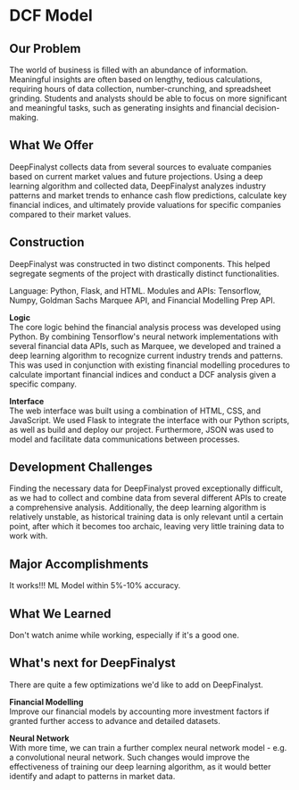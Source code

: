 # DCF Model
## Our Problem
The world of business is filled with an abundance of information. Meaningful insights are often based on lengthy, tedious calculations, requiring hours of data collection, number-crunching, and spreadsheet grinding. Students and analysts should be able to focus on more significant and meaningful tasks, such as generating insights and financial decision-making.

## What We Offer
DeepFinalyst collects data from several sources to evaluate companies based on current market values and future projections. Using a deep learning algorithm and collected data, DeepFinalyst analyzes industry patterns and market trends to enhance cash flow predictions, calculate key financial indices, and ultimately provide valuations for specific companies compared to their market values.

## Construction
DeepFinalyst was constructed in two distinct components. This helped segregate segments of the project with drastically distinct functionalities. 

Language: Python, Flask, and HTML.
Modules and APIs: Tensorflow, Numpy, Goldman Sachs Marquee API, and Financial Modelling Prep API.

**Logic**  
The core logic behind the financial analysis process was developed using Python. By combining Tensorflow's neural network implementations with several financial data APIs, such as Marquee, we developed and trained a deep learning algorithm to recognize current industry trends and patterns. This was used in conjunction with existing financial modelling procedures to calculate important financial indices and conduct a DCF analysis given a specific company. 

**Interface**  
The web interface was built using a combination of HTML, CSS, and JavaScript. We used Flask to integrate the interface with our Python scripts, as well as build and deploy our project. Furthermore, JSON was used to model and facilitate data communications between processes. 

## Development Challenges
Finding the necessary data for DeepFinalyst proved exceptionally difficult, as we had to collect and combine data from several different APIs to create a comprehensive analysis. Additionally, the deep learning algorithm is relatively unstable, as historical training data is only relevant until a certain point, after which it becomes too archaic, leaving very little training data to work with.

## Major Accomplishments
It works!!! ML Model within 5%-10% accuracy.

## What We Learned
Don't watch anime while working, especially if it's a good one.

## What's next for DeepFinalyst
There are quite a few optimizations we'd like to add on DeepFinalyst. 

**Financial Modelling**  
Improve our financial models by accounting more investment factors if granted further access to advance and detailed datasets.

**Neural Network**  
With more time, we can train a further complex neural network model - e.g. a convolutional neural network. Such changes would improve the effectiveness of training our deep learning algorithm, as it would better identify and adapt to patterns in market data.
